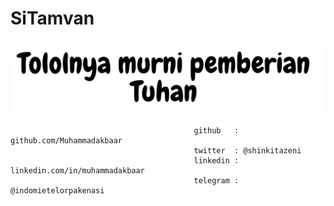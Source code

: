 # SiTamvan

<p align="center">
  <img src="https://github.com/Muhammadakbaar/Some-Picture/blob/main/tolol.png"/>
</p>

```
                                         github   : github.com/Muhammadakbaar
                                         twitter  : @shinkitazeni
                                         linkedin : linkedin.com/in/muhammadakbaar
                                         telegram : @indomietelorpakenasi

``` 


<!--
**Muhammadakbaar/Muhammadakbaar** is a ✨ _special_ ✨ repository because its `README.md` (this file) appears on your GitHub profile.

Here are some ideas to get you started:

- 🔭 I’m currently working on ...
- 🌱 I’m currently learning ...
- 👯 I’m looking to collaborate on ...
- 🤔 I’m looking for help with ...
- 💬 Ask me about ...
- 📫 How to reach me: ...
- 😄 Pronouns: ...
- ⚡ Fun fact: ...
-->
